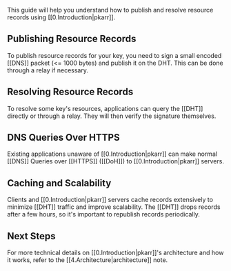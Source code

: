 This guide will help you understand how to publish and resolve resource records using [[0.Introduction|pkarr]].

## Publishing Resource Records

To publish resource records for your key, you need to sign a small encoded [[DNS]] packet (<= 1000 bytes) and publish it on the DHT. This can be done through a relay if necessary.

## Resolving Resource Records

To resolve some key's resources, applications can query the [[DHT]] directly or through a relay. They will then verify the signature themselves.

## DNS Queries Over HTTPS

Existing applications unaware of [[0.Introduction|pkarr]] can make normal [[DNS]] Queries over [[HTTPS]] ([[DoH]]) to [[0.Introduction|pkarr]] servers.

## Caching and Scalability

Clients and [[0.Introduction|pkarr]] servers cache records extensively to minimize [[DHT]] traffic and improve scalability. The [[DHT]] drops records after a few hours, so it's important to republish records periodically.

## Next Steps

For more technical details on [[0.Introduction|pkarr]]'s architecture and how it works, refer to the [[4.Architecture|architecture]] note.
